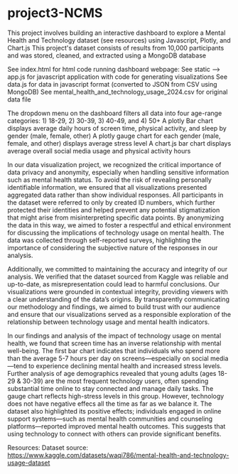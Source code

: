 # project3-NCMS

This project involves building an interactive dashboard to explore a Mental Health and Technology dataset (see resources) using Javascript, Plotly, and Chart.js
This project's dataset consists of results from 10,000 participants and was stored, cleaned, and extracted using a MongoDB database

See index.html for html code running dashboard webpage: 
See static --> app.js for javascript application with code for generating visualizations
See data.js for data in javascript format (converted to JSON from CSV using MongoDB)
See mental_health_and_technology_usage_2024.csv for original data file

The dropdown menu on the dashboard filters all data into four age-range categories: 1) 18-29, 2) 30-39, 3) 40-49, and 4) 50+
A plotly Bar chart displays average daily hours of screen time, physical activity, and sleep by gender (male, female, other)
A plotly gauge chart for each gender (male, female, and other) displays average stress level
A chart.js bar chart displays average overall social media usage and physical activity hours

In our data visualization project, we recognized the critical importance of data privacy and anonymity, especially when handling sensitive information such as mental health status. To avoid the risk of revealing personally identifiable information, we ensured that all visualizations presented aggregated data rather than show individual responses. All participants in the dataset were referred to only by created ID numbers, which further protected their identities and helped prevent any potential stigmatization that might arise from misinterpreting specific data points. By anonymizing the data in this way, we aimed to foster a respectful and ethical environment for discussing the implications of technology usage on mental health. The data was collected through self-reported surveys, highlighting the importance of considering the subjective nature of the responses in our analysis.

Additionally, we committed to maintaining the accuracy and integrity of our analysis. We verified that the dataset sourced from Kaggle was reliable and up-to-date, as misrepresentation could lead to harmful conclusions. Our visualizations were grounded in contextual integrity, providing viewers with a clear understanding of the data’s origins. By transparently communicating our methodology and findings, we aimed to build trust with our audience and ensure that our visualizations served as a responsible exploration of the relationship between technology usage and mental health indicators.

In our findings and analysis of the impact of technology usage on mental health, we found that screen time has an inverse relationship with mental well-being. The first bar chart indicates that individuals who spend more than the average 5-7 hours per day on screens—especially on social media—tend to experience declining mental health and increased stress levels.
Further analysis of age demographics revealed that young adults (ages 18-29 & 30-39) are the most frequent technology users, often spending substantial time online to stay connected and manage daily tasks. The gauge chart reflects high-stress levels in this group.
However, technology does not have negative effecs all the time as far as we balance it. The dataset also highlighted its positive effects; individuals engaged in online support systems—such as mental health communities and counseling platforms—reported improved mental health outcomes. This suggests that using technology to connect with others can provide significant benefits.



Resources:
Dataset source: https://www.kaggle.com/datasets/waqi786/mental-health-and-technology-usage-dataset
